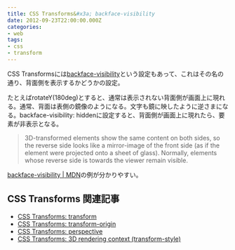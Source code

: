 ```yaml
---
title: CSS Transforms&#x3a; backface-visibility
date: 2012-09-23T22:00:00.000Z
categories:
- web
tags:
- css
- transform
---
```

CSS Transformsには[backface-visibility](http://www.w3.org/TR/css3-transforms/#backface-visibility)という設定もあって、これはその名の通り、背面側を表示するかどうかの設定。

<!-- more -->

たとえばrotateY(180deg)とすると、通常は表示されない背面側が画面上に現れる。通常、背面は表側の鏡像のようになる。文字も鏡に映したように逆さまになる。backface-visibility: hiddenに設定すると、背面側が画面上に現れたら、要素が非表示となる。

> 3D-transformed elements show the same content on both sides, so the reverse side looks like a mirror-image of the front side (as if the element were projected onto a sheet of glass). Normally, elements whose reverse side is towards the viewer remain visible.

[backface-visibility | MDN](https://developer.mozilla.org/en-US/docs/CSS/backface-visibility#Examples)の例が分かりやすい。

CSS Transforms 関連記事
-------------------

*   [CSS Transforms: transform](http://memolog.org/2012/09/css_transforms_2d.php)
*   [CSS Transforms: transform-origin](http://memolog.org/2012/09/css_transforms_2d_2.php)
*   [CSS Transforms: perspective](http://memolog.org/2012/09/css_transforms_3d_and_perspective.php)
*   [CSS Transforms: 3D rendering context (transform-style)](http://memolog.org/2012/09/css_transforms_3d_and_transform-style.php)
